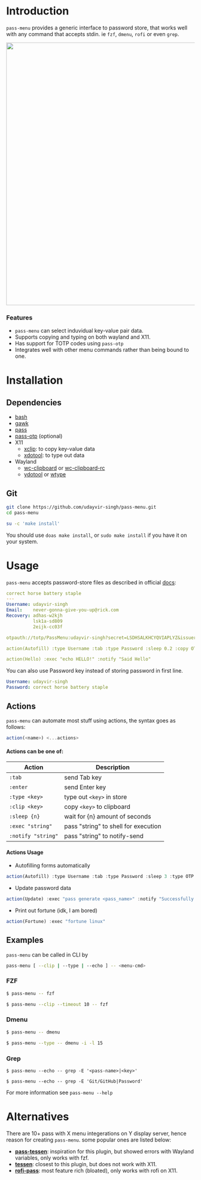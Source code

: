 # Introduction

`pass-menu` provides a generic interface to password store, that works well with any command that accepts stdin. ie `fzf`, `dmenu`, `rofi` or even `grep`.

<p align="center">
  <img width="700" src="https://user-images.githubusercontent.com/97400310/221186124-b8f67bac-8f3b-479c-b707-911e232fa144.svg">
</p>

### Features

- `pass-menu` can select induvidual key-value pair data.
- Supports copying and typing on both wayland and X11.
- Has support for TOTP codes using `pass-otp`
- Integrates well with other menu commands rather than being bound to one.

# Installation

## Dependencies

- [bash](https://www.gnu.org/software/bash)
- [gawk](https://www.gnu.org/software/gawk)
- [pass](https://git.zx2c4.com/password-store)
- [pass-otp](https://github.com/tadfisher/pass-otp) (optional)
- X11
  - [xclip](https://github.com/astrand/xclip): to copy key-value data
  - [xdotool](https://github.com/jordansissel/xdotool): to type out data
- Wayland
  - [wc-clipboard](https://github.com/bugaevc/wl-clipboard) or [wc-clipboard-rc](https://github.com/YaLTeR/wl-clipboard-rs)
  - [ydotool](https://github.com/ReimuNotMoe/ydotool) or [wtype](https://github.com/atx/wtype)

## Git

```bash
git clone https://github.com/udayvir-singh/pass-menu.git
cd pass-menu

su -c 'make install'
```

You should use `doas make install`, or `sudo make install` if you have it on your system.

# Usage

`pass-menu` accepts password-store files as described in official [docs](https://www.passwordstore.org/#organization):

```yaml
correct horse battery staple
---
Username: udayvir-singh
Email:    never-gonna-give-you-up@rick.com
Recovery: adhas-w2kjh
          lsk1a-sd809
          2eijk-cc03f

otpauth://totp/PassMenu:udayvir-singh?secret=LSDHSALKHCYQVIAPLYZ&issuer=PassMenu

action(Autofill) :type Username :tab :type Password :sleep 0.2 :copy OTP

action(Hello) :exec "echo HELLO!" :notify "Said Hello"
```

You can also use Password key instead of storing password in first line.

```yaml
Username: udayvir-singh
Password: correct horse battery staple
```

## Actions

`pass-menu` can automate most stuff using actions, the syntax goes as follows:

```js
action(<name>) <...actions>
```

#### Actions can be one of:

| Action             | Description                          |
| ------------------ | ------------------------------------ |
| `:tab`             | send Tab key                         |
| `:enter`           | send Enter key                       |
| `:type <key>`      | type out `<key>` in store            |
| `:clip <key>`      | copy `<key>` to clipboard            |
| `:sleep {n}`       | wait for {n} amount of seconds       |
| `:exec "string"`   | pass "string" to shell for execution |
| `:notify "string"` | pass "string" to notify-send         |

#### Actions Usage

- Autofilling forms automatically

```js
action(Autofill) :type Username :tab :type Password :sleep 3 :type OTP
```

- Update password data

```js
action(Update) :exec "pass generate <pass_name>" :notify "Successfully Updated Password"
```

- Print out fortune (idk, I am bored)

```js
action(Fortune) :exec "fortune linux"
```

## Examples

`pass-menu` can be called in CLI by

```bash
pass-menu [ --clip | --type | --echo ] -- <menu-cmd>
```

### FZF

```bash
$ pass-menu -- fzf

$ pass-menu --clip --timeout 10 -- fzf
```

### Dmenu

```bash
$ pass-menu -- dmenu

$ pass-menu --type -- dmenu -i -l 15
```

### Grep

```console
$ pass-menu --echo -- grep -E '<pass-name>|<key>'

$ pass-menu --echo -- grep -E 'Git/GitHub|Password'
```

For more information see `pass-menu --help`

# Alternatives

There are 10+ pass with X menu integerations on Y display server, hence reason for creating `pass-menu`. some popular ones are listed below:

- [**pass-tessen**](https://github.com/ayushnix/pass-tessen): inspiration for this plugin, but showed errors with Wayland variables, only works with fzf.
- [**tessen**](https://github.com/ayushnix/tessen): closest to this plugin, but does not work with X11.
- [**rofi-pass**](https://github.com/carnager/rofi-pass): most feature rich (bloated), only works with rofi on X11.
